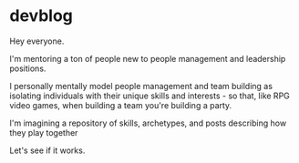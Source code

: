 # devblog


Hey everyone.


I'm mentoring a ton of people new to people management and leadership positions.

I personally mentally model people management and team building as isolating individuals with their unique skills and interests - so that, like RPG video games, when building a team you're building a party.

I'm imagining a repository of skills, archetypes, and posts describing how they play together

Let's see if it works.